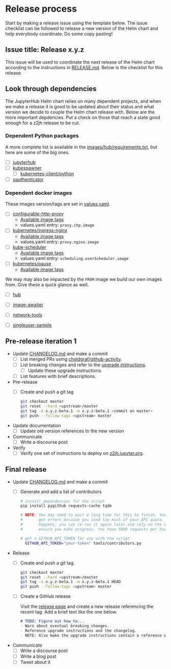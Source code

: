 # Release process

Start by making a release issue using the template below. The issue checklist
can be followed to release a new version of the Helm chart and help everybody
coordinate. Do some copy pasting!

## Issue title: Release x.y.z

This issue will be used to coordinate the next release of the Helm chart
according to the instructions in [RELEASE.md](RELEASE.md). Below is the
checklist for this release.

## Look through dependencies

The JupyterHub Helm chart relies on many dependent projects, and when we make a
release it is good to be updated about their status and what version we decide
to couple the Helm chart release with. Below are the more important depdencies.
Put a check on those that reach a state good enough for a z2jh release to be
cut.

### Dependent Python packages
A more complete list is available in the
[images/hub/requirements.txt](images/hub/requirements.txt), but here are some of
the big ones.

- [ ] [jupyterhub](https://github.com/jupyterhub/jupyterhub)
- [ ] [kubespawner](https://github.com/jupyterhub/kubespawner)
  - [ ] [kubernetes-client/python](https://github.com/kubernetes-client/python)
- [ ] [oauthenticator](https://github.com/jupyterhub/oauthenticator)

### Dependent docker images
These images version/tags are set in [values.yaml](jupyterhub/values.yaml).

- [ ] [configurable-http-proxy](https://github.com/jupyterhub/configurable-http-proxy)
  - [Available image tags](https://hub.docker.com/r/jupyterhub/configurable-http-proxy/tags)
  - values.yaml entry: `proxy.chp.image`
- [ ] [kubernetes/ingress-nginx](https://github.com/kubernetes/ingress-nginx)
  - [Available image tags](https://quay.io/repository/kubernetes-ingress-controller/nginx-ingress-controller?tab=tags)
  - values.yaml entry: `proxy.nginx.image`
- [ ] [kube-scheduler](https://github.com/kubernetes/kube-scheduler)
  - [Available image tags](https://gcr.io/google_containers/kube-scheduler-amd64)
  - values.yaml entry: `scheduling.userScheduler.image`
- [ ] [kubernetes/pause](https://github.com/kubernetes/kubernetes/tree/master/build/pause)
  - [Available image tags](https://gcr.io/google_containers/pause)

We may may also be impacted by the `FROM` image we build our own images from.
Give these a quick glance as well.

- [ ] [hub](images/hub/Dockerfile)
- [ ] [image-awaiter](images/image-awaiter/Dockerfile)
- [ ] [network-tools](images/network-tools/Dockerfile)
- [ ] [singleuser-sample](images/singleuser-sample/Dockerfile)


## Pre-release iteration 1

- Update [CHANGELOG.md](CHANGELOG.md) and make a commit
  - [ ] List merged PRs using
    [choldgraf/github-activity](https://github.com/choldgraf/github-activity).
  - [ ] List breaking changes and refer to the [upgrade
    instructions](https://z2jh.jupyter.org/en/latest/upgrading.html).
    - [ ] Update these upgrade instructions.
  - [ ] List features with brief descriptions.

- Pre-release
  - [ ] Create and push a git tag

    ```bash
    git checkout master
    git reset --hard <upstream>/master
    git tag -a x.y.z-beta.1 -m x.y.z-beta.1 <commit on master>
    git push --follow-tags <upstream> master
    ```

- Update documentation
  - [ ] Update old version references to the new version

- Communicate
  - [ ] Write a discourse post

- Verify
  - [ ] Verify one set of instructions to deploy on
    [z2jh.jupyter.org](https://z2jh.jupyter.org).

## Final release

- Update [CHANGELOG.md](CHANGELOG.md) and make a commit
  - [ ] Generate and add a list of contributors

    ```bash
    # install dependencies for the script
    pip install pygithub requests-cache tqdm

    # NOTE: You may need to wait a long time for this to finish. You may even
    #       get errors because you used too much of your API quota. If that
    #       happens, you can re-run it again later and rely on the caching to
    #       ensure you make progress. You have 5000 requests per hour.

    # get a GITHUB_API_TOKEN for use with the script
      GITHUB_API_TOKEN="your-token" tools/contributors.py
    ```

- Release
  - [ ] Create and push a git tag.

    ```bash
    git checkout master
    git reset --hard <upstream>/master
    git tag -a x.y.z-beta.1 -m x.y.z-beta.1 HEAD
    git push --follow-tags <upstream> master
    ```

  - [ ] Create a GitHub release
    
    Visit the [release
    page](https://github.com/jupyterhub/zero-to-jupyterhub-k8s/releases) and
    create a new release referencing the recent tag. Add a brief text like the
    one below.

    ```Markdown
    # TODO: Figure out how to...
    - Warn about eventual breaking changes.
    - Reference upgrade instructions and the changelog.
    - NOTE: Also make the upgrade instructions contain a reference on what to do if they fail.
    ```

- Communicate
  - [ ] Write a discourse post
  - [ ] Write a blog post
  - [ ] Tweet about it
